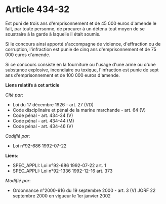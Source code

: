 # Article 434-32

Est puni de trois ans d'emprisonnement et de 45 000 euros d'amende le fait, par toute personne, de procurer à un détenu tout
moyen de se soustraire à la garde à laquelle il était soumis.

Si le concours ainsi apporté s'accompagne de violence, d'effraction ou de corruption, l'infraction est punie de cinq ans
d'emprisonnement et de 75 000 euros d'amende.

Si ce concours consiste en la fourniture ou l'usage d'une arme ou d'une substance explosive, incendiaire ou toxique,
l'infraction est punie de sept ans d'emprisonnement et de 100 000 euros d'amende.

**Liens relatifs à cet article**

_Cité par_:

  - Loi du 17 décembre 1926 - art. 27 (VD)
  - Code disciplinaire et pénal de la marine marchande - art. 64 (V)
  - Code pénal - art. 434-34 (V)
  - Code pénal - art. 434-44 (M)
  - Code pénal - art. 434-46 (V)

_Codifié par_:

  - Loi n°92-686 1992-07-22

**Liens**:

  - SPEC_APPLI: Loi n°92-686 1992-07-22 art. 1
  - SPEC_APPLI: Loi n°92-1336 1992-12-16 art. 373

_Modifié par_:

  - Ordonnance n°2000-916 du 19 septembre 2000 - art. 3 (V) JORF 22 septembre 2000 en vigueur le 1er janvier 2002
